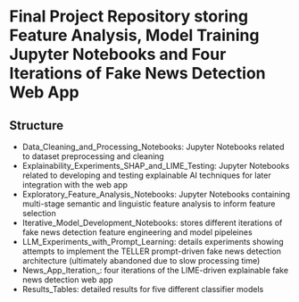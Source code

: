# Final Project Repository storing Feature Analysis, Model Training Jupyter Notebooks and Four Iterations of Fake News Detection Web App

## Structure

- Data_Cleaning_and_Processing_Notebooks: Jupyter Notebooks related to dataset preprocessing and cleaning
- Explainability_Experiments_SHAP_and_LIME_Testing: Jupyter Notebooks related to developing and testing explainable AI techniques for later integration with the web app
- Exploratory_Feature_Analysis_Notebooks: Jupyter Notebooks containing multi-stage semantic and linguistic feature analysis to inform feature selection
- Iterative_Model_Development_Notebooks: stores different iterations of fake news detection feature engineering and model pipeleines
- LLM_Experiments_with_Prompt_Learning: details experiments showing attempts to implement the TELLER prompt-driven fake news detection architecture (ultimately abandoned due to slow processing time)
- News_App_Iteration_<version>: four iterations of the LIME-driven explainable fake news detection web app
- Results_Tables: detailed results for five different classifier models
